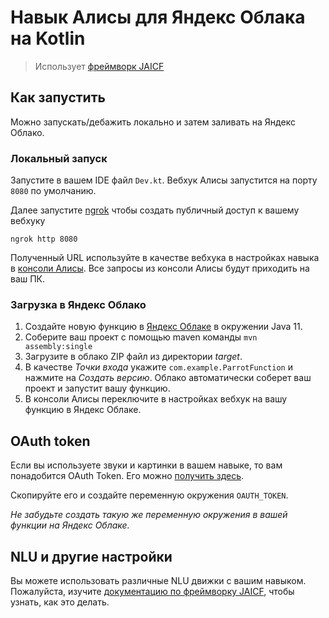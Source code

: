# Навык Алисы для Яндекс Облака на Kotlin

> Использует [фреймворк JAICF](https://github.com/just-ai/jaicf-kotlin/tree/master/channels/yandex-alice)

## Как запустить

Можно запускать/дебажить локально и затем заливать на Яндекс Облако.

### Локальный запуск

Запустите в вашем IDE файл `Dev.kt`.
Вебхук Алисы запустится на порту `8080` по умолчанию.

Далее запустите [ngrok](https://ngrok.com/) чтобы создать публичный доступ к вашему вебхуку

`ngrok http 8080`

Полученный URL используйте в качестве вебхука в настройках навыка в [консоли Алисы](https://dialogs.yandex.ru/developer/).
Все запросы из консоли Алисы будут приходить на ваш ПК.

### Загрузка в Яндекс Облако

1. Создайте новую функцию в [Яндекс Облаке](https://console.cloud.yandex.ru/) в окружении Java 11.
2. Соберите ваш проект с помощью maven команды `mvn assembly:single`
3. Загрузите в облако ZIP файл из директории _target_.
4. В качестве _Точки входа_ укажите `com.example.ParrotFunction` и нажмите на _Создать версию_.
Облако автоматически соберет ваш проект и запустит вашу функцию.
5. В консоли Алисы переключите в настройках вебхук на вашу функцию в Яндекс Облаке.

## OAuth token

Если вы используете звуки и картинки в вашем навыке, то вам понадобится OAuth Token.
Его можно [получить здесь](https://oauth.yandex.ru/authorize?response_type=token&client_id=c473ca268cd749d3a8371351a8f2bcbd).

Скопируйте его и создайте переменную окружения `OAUTH_TOKEN`.

_Не забудьте создать такую же переменную окружения в вашей функции на Яндекс Облаке._

## NLU и другие настройки

Вы можете использовать различные NLU движки с вашим навыком.
Пожалуйста, изучите [документацию по фреймворку JAICF](https://github.com/just-ai/jaicf-kotlin/tree/master/channels/yandex-alice), чтобы узнать, как это делать.


